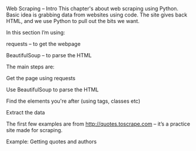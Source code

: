 Web Scraping – Intro
This chapter's about web scraping using Python. Basic idea is grabbing data from websites using code. The site gives back HTML, and we use Python to pull out the bits we want.

In this section I’m using:

requests – to get the webpage

BeautifulSoup – to parse the HTML

The main steps are:

Get the page using requests

Use BeautifulSoup to parse the HTML

Find the elements you're after (using tags, classes etc)

Extract the data

The first few examples are from http://quotes.toscrape.com – it’s a practice site made for scraping.

Example: Getting quotes and authors
